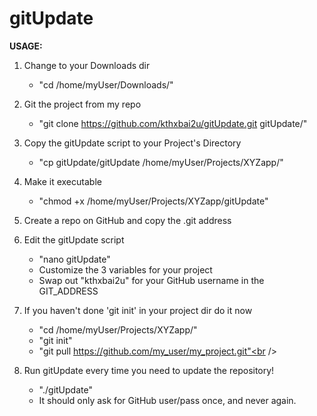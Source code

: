 gitUpdate
=========

<b>USAGE:</b>

1) Change to your Downloads dir<br />
      * "cd /home/myUser/Downloads/"<br />
      
2) Git the project from my repo<br />
      * "git clone https://github.com/kthxbai2u/gitUpdate.git gitUpdate/"<br />
      
3) Copy the gitUpdate script to your Project's Directory<br />
      * "cp gitUpdate/gitUpdate /home/myUser/Projects/XYZapp/"

4) Make it executable<br />
      * "chmod +x /home/myUser/Projects/XYZapp/gitUpdate"
      
5) Create a repo on GitHub and copy the .git address

6) Edit the gitUpdate script<br />
      * "nano gitUpdate"<br />
      * Customize the 3 variables for your project<br />
      * Swap out "kthxbai2u" for your GitHub username in the GIT_ADDRESS<br />
      
7) If you haven't done 'git init' in your project dir do it now<br />
      * "cd /home/myUser/Projects/XYZapp/"<br />
      * "git init"<br />
      * "git pull https://github.com/my_user/my_project.git"<br />

8) Run gitUpdate every time you need to update the repository!<br />
      * "./gitUpdate"<br />
      * It should only ask for GitHub user/pass once, and never again.<br />
